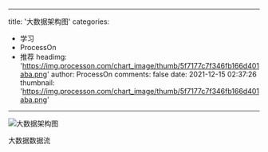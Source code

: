 
---
title: '大数据架构图'
categories: 
 - 学习
 - ProcessOn
 - 推荐
headimg: 'https://img.processon.com/chart_image/thumb/5f7177c7f346fb166d401aba.png'
author: ProcessOn
comments: false
date: 2021-12-15 02:37:26
thumbnail: 'https://img.processon.com/chart_image/thumb/5f7177c7f346fb166d401aba.png'
---

<div>   
<img class="thumb" alt="大数据架构图" src="https://img.processon.com/chart_image/thumb/5f7177c7f346fb166d401aba.png" referrerpolicy="no-referrer">
<p>大数据数据流</p>  
</div>
            